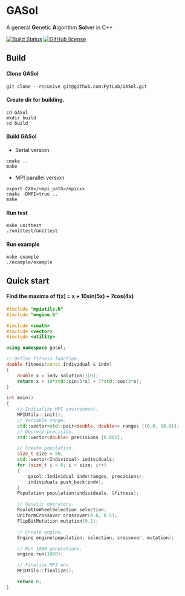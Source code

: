 # GASol

A general **G**enetic **A**lgorithm **Sol**ver in C++ 

[![Build Status](https://api.travis-ci.org/PytLab/GASol.svg?branch=master)](https://travis-ci.org/PytLab/GASol)
[![GitHub license](https://img.shields.io/github/license/PytLab/GASol.svg)](https://github.com/PytLab/GASol/blob/master/LICENSE)

## Build

#### Clone GASol

``` shell
git clone --recusive git@github.com:PytLab/GASol.git
```

#### Create dir for building.

``` shell
cd GASol
mkdir build
cd build
```
#### Build GASol

- Serial version
``` shell
cmake ..
make
```

- MPI parallel version
```
export CXX=/<mpi_path>/mpicxx
cmake -DMPI=true ..
make
```

#### Run test
``` shell
make unittest
./unittest/unittest
```
#### Run example

``` shell
make example
./example/example
```

## Quick start

#### Find the maxima of f(x) = x + 10sin(5x) + 7cos(4x)

``` cpp
#include "mpiutils.h"
#include "engine.h"

#include <cmath>
#include <vector>
#include <utility>

using namespace gasol;

// Define fitness function. 
double fitness(const Individual & indv)
{
    double x = indv.solution()[0];
    return x + 10*std::sin(5*x) + 7*std::cos(4*x);
}

int main()
{
    // Initialize MPI environment.
    MPIUtils::init();
    // Variable range.
    std::vector<std::pair<double, double>> ranges {{0.0, 10.0}};
    // Decrete precision.
    std::vector<double> precisions {0.001};

    // Create population.
    size_t size = 50;
    std::vector<Individual> individuals;
    for (size_t i = 0; i < size; i++)
    {
        gasol::Individual indv(ranges, precisions);
        individuals.push_back(indv);
    }
    Population population(individuals, &fitness);

    // Genetic operators.
    RouletteWheelSelection selection;
    UniformCrossover crossover(0.8, 0.5);
    FlipBitMutation mutation(0.1);

    // Create engine.
    Engine engine(population, selection, crossover, mutation);

    // Run 1000 generations.
    engine.run(1000);

    // Finalize MPI env.
    MPIUtils::finalize();

    return 0;
}
```

